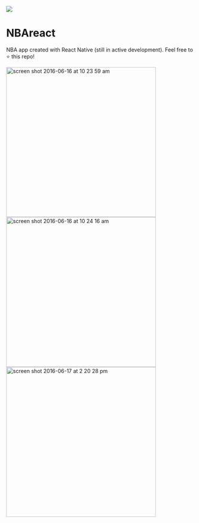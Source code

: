![](https://img.shields.io/github/issues/jbkuczma/NBAreact.svg?style=flat-square)
# NBAreact
NBA app created with React Native (still in active development). Feel free to ⭐ this repo️!

<img width="400" alt="screen shot 2016-06-16 at 10 23 59 am" src="https://cloud.githubusercontent.com/assets/12615090/16120171/9d1f10d4-33ac-11e6-836e-f871f392657a.png">
<img width="400" alt="screen shot 2016-06-16 at 10 24 16 am" src="https://cloud.githubusercontent.com/assets/12615090/16120176/9e8ff92e-33ac-11e6-8fab-7bacb337729f.png">
<img width="400" alt="screen shot 2016-06-17 at 2 20 28 pm" src="https://cloud.githubusercontent.com/assets/12615090/16160539/c241ccd6-3496-11e6-815c-d0d310e84d25.png">
